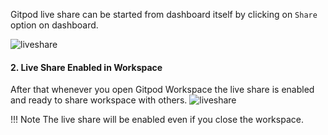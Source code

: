 

Gitpod live share can be started from dashboard itself by clicking on
`Share` option on dashboard.

![liveshare](../../assets/gitpod5.png)

#### 2. Live Share Enabled in Workspace

After that whenever you open Gitpod Workspace the live share is enabled
and ready to share workspace with others.
![liveshare](../../assets/gitpod6.png)

!!! Note
    The live share will be enabled even if you close the workspace.
